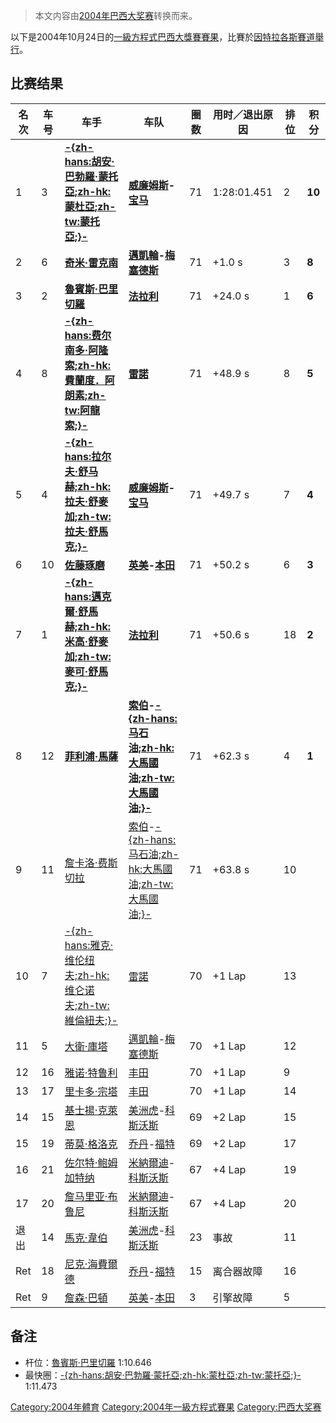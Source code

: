 > 本文内容由[2004年巴西大奖赛](https://zh.wikipedia.org/wiki/2004年巴西大奖赛)转换而来。


以下是2004年10月24日的[一級方程式](https://zh.wikipedia.org/wiki/一級方程式 "wikilink")[巴西大獎賽賽果](https://zh.wikipedia.org/wiki/巴西大獎賽 "wikilink")，比賽於[因特拉各斯賽道舉行](https://zh.wikipedia.org/wiki/因特拉各斯賽道 "wikilink")。

## 比赛结果

| 名次  | 车号 | 车手                                                                                                     | 车队                                                                                                                          | 圈数 | 用时／退出原因     | 排位 | 积分     |
| --- | -- | ------------------------------------------------------------------------------------------------------ | --------------------------------------------------------------------------------------------------------------------------- | -- | ----------- | -- | ------ |
| 1   | 3  | **[-{zh-hans:胡安·巴勃羅·蒙托亞;zh-hk:蒙杜亞;zh-tw:蒙托亞;}-](https://zh.wikipedia.org/wiki/胡安·巴勃羅·蒙托亞 "wikilink")** | **[威廉姆斯](https://zh.wikipedia.org/wiki/威廉姆斯車隊 "wikilink")-[宝马](../Page/BMW.md "wikilink")**                                 | 71 | 1:28:01.451 | 2  | **10** |
| 2   | 6  | **[奇米·雷克南](../Page/奇米·雷克南.md "wikilink")**                                                             | **[邁凱輪](https://zh.wikipedia.org/wiki/邁凱輪車隊 "wikilink")-[梅塞德斯](https://zh.wikipedia.org/wiki/梅赫西迪·奔驰 "wikilink")**          | 71 | \+1.0 s     | 3  | **8**  |
| 3   | 2  | **[魯賓斯·巴里切羅](https://zh.wikipedia.org/wiki/魯賓斯·巴里切羅 "wikilink")**                                      | **[法拉利](https://zh.wikipedia.org/wiki/法拉利车队 "wikilink")**                                                                   | 71 | \+24.0 s    | 1  | **6**  |
| 4   | 8  | **[-{zh-hans:费尔南多·阿隆索;zh-hk:費蘭度．阿朗素;zh-tw:阿龍索;}-](../Page/费尔南多·阿隆索.md "wikilink")**                    | **[雷諾](https://zh.wikipedia.org/wiki/雷諾車隊 "wikilink")**                                                                     | 71 | \+48.9 s    | 8  | **5**  |
| 5   | 4  | **[-{zh-hans:拉尔夫·舒马赫;zh-hk:拉夫·舒麥加;zh-tw:拉夫·舒馬克;}-](https://zh.wikipedia.org/wiki/拉尔夫·舒马赫 "wikilink")** | **[威廉姆斯](https://zh.wikipedia.org/wiki/威廉姆斯車隊 "wikilink")-[宝马](../Page/BMW.md "wikilink")**                                 | 71 | \+49.7 s    | 7  | **4**  |
| 6   | 10 | **[佐藤琢磨](../Page/佐藤琢磨.md "wikilink")**                                                                 | **[英美](../Page/英美車隊.md "wikilink")-[本田](https://zh.wikipedia.org/wiki/本田 "wikilink")**                                      | 71 | \+50.2 s    | 6  | **3**  |
| 7   | 1  | **[-{zh-hans:邁克爾·舒馬赫;zh-hk:米高·舒麥加;zh-tw:麥可·舒馬克;}-](https://zh.wikipedia.org/wiki/邁克爾·舒馬赫 "wikilink")** | **[法拉利](https://zh.wikipedia.org/wiki/法拉利车队 "wikilink")**                                                                   | 71 | \+50.6 s    | 18 | **2**  |
| 8   | 12 | **[菲利浦·馬薩](https://zh.wikipedia.org/wiki/菲利浦·馬薩 "wikilink")**                                          | **[索伯](../Page/索伯車隊.md "wikilink")-[-{zh-hans:马石油;zh-hk:大馬國油;zh-tw:大馬國油;}-](https://zh.wikipedia.org/wiki/马石油 "wikilink")** | 71 | \+62.3 s    | 4  | **1**  |
| 9   | 11 | [詹卡洛·费斯切拉](../Page/詹卡洛·费斯切拉.md "wikilink")                                                             | [索伯](../Page/索伯車隊.md "wikilink")-[-{zh-hans:马石油;zh-hk:大馬國油;zh-tw:大馬國油;}-](https://zh.wikipedia.org/wiki/马石油 "wikilink")     | 71 | \+63.8 s    | 10 |        |
| 10  | 7  | [-{zh-hans:雅克·维伦纽夫;zh-hk:维仑诺夫;zh-tw:維倫紐夫;}-](../Page/雅克·维伦纽夫.md "wikilink")                            | [雷諾](https://zh.wikipedia.org/wiki/雷諾車隊 "wikilink")                                                                         | 70 | \+1 Lap     | 13 |        |
| 11  | 5  | [大衛·庫塔](https://zh.wikipedia.org/wiki/大衛·庫塔 "wikilink")                                                | [邁凱輪](https://zh.wikipedia.org/wiki/邁凱輪車隊 "wikilink")-[梅塞德斯](https://zh.wikipedia.org/wiki/梅赫西迪·奔驰 "wikilink")              | 70 | \+1 Lap     | 12 |        |
| 12  | 16 | [雅诺·特鲁利](../Page/雅诺·特鲁利.md "wikilink")                                                                 | [丰田](../Page/豐田車隊.md "wikilink")                                                                                            | 70 | \+1 Lap     | 9  |        |
| 13  | 17 | [里卡多·宗塔](../Page/里卡多·宗塔.md "wikilink")                                                                 | [丰田](../Page/豐田車隊.md "wikilink")                                                                                            | 70 | \+1 Lap     | 14 |        |
| 14  | 15 | [基士揚·克萊恩](https://zh.wikipedia.org/wiki/基士揚·克萊恩 "wikilink")                                            | [美洲虎](https://zh.wikipedia.org/wiki/美洲虎车队 "wikilink")-[科斯沃斯](https://zh.wikipedia.org/wiki/科斯沃斯 "wikilink")                 | 69 | \+2 Lap     | 15 |        |
| 15  | 19 | [蒂莫·格洛克](https://zh.wikipedia.org/wiki/蒂莫·格洛克 "wikilink")                                              | [乔丹](../Page/乔丹车队.md "wikilink")-[福特](https://zh.wikipedia.org/wiki/福特汽车公司 "wikilink")                                      | 69 | \+2 Lap     | 17 |        |
| 16  | 21 | [佐尔特·鲍姆加特纳](https://zh.wikipedia.org/wiki/佐尔特·鲍姆加特纳 "wikilink")                                        | [米納爾迪](../Page/米納爾迪車隊.md "wikilink")-[科斯沃斯](https://zh.wikipedia.org/wiki/科斯沃斯 "wikilink")                                  | 67 | \+4 Lap     | 19 |        |
| 17  | 20 | [詹马里亚·布鲁尼](https://zh.wikipedia.org/wiki/詹马里亚·布鲁尼 "wikilink")                                          | [米納爾迪](../Page/米納爾迪車隊.md "wikilink")-[科斯沃斯](https://zh.wikipedia.org/wiki/科斯沃斯 "wikilink")                                  | 67 | \+4 Lap     | 20 |        |
| 退出  | 14 | [馬克·韋伯](https://zh.wikipedia.org/wiki/馬克·韋伯 "wikilink")                                                | [美洲虎](https://zh.wikipedia.org/wiki/美洲虎车队 "wikilink")-[科斯沃斯](https://zh.wikipedia.org/wiki/科斯沃斯 "wikilink")                 | 23 | 事故          | 11 |        |
| Ret | 18 | [尼克·海費爾德](https://zh.wikipedia.org/wiki/尼克·海費爾德 "wikilink")                                            | [乔丹](../Page/乔丹车队.md "wikilink")-[福特](https://zh.wikipedia.org/wiki/福特汽车公司 "wikilink")                                      | 15 | 离合器故障       | 16 |        |
| Ret | 9  | [詹森·巴頓](https://zh.wikipedia.org/wiki/詹森·巴頓 "wikilink")                                                | [英美](../Page/英美車隊.md "wikilink")-[本田](https://zh.wikipedia.org/wiki/本田 "wikilink")                                          | 3  | 引擎故障        | 5  |        |

## 备注

  - 杆位：[魯賓斯·巴里切羅](https://zh.wikipedia.org/wiki/魯賓斯·巴里切羅 "wikilink") 1:10.646
  - 最快圈：[-{zh-hans:胡安·巴勃羅·蒙托亞;zh-hk:蒙杜亞;zh-tw:蒙托亞;}-](https://zh.wikipedia.org/wiki/胡安·巴勃羅·蒙托亞 "wikilink") 1:11.473

[Category:2004年體育](https://zh.wikipedia.org/wiki/Category:2004年體育 "wikilink") [Category:2004年一級方程式賽果](https://zh.wikipedia.org/wiki/Category:2004年一級方程式賽果 "wikilink") [Category:巴西大奖赛](https://zh.wikipedia.org/wiki/Category:巴西大奖赛 "wikilink")